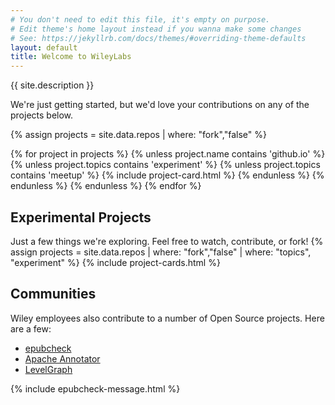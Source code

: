 ```yaml
---
# You don't need to edit this file, it's empty on purpose.
# Edit theme's home layout instead if you wanna make some changes
# See: https://jekyllrb.com/docs/themes/#overriding-theme-defaults
layout: default
title: Welcome to WileyLabs
---
```


{{ site.description }}

We're just getting started, but we'd love your contributions on any of the
projects below.

{% assign projects = site.data.repos | where: "fork","false" %}
<div class="ui cards">
{% for project in projects %}
  {% unless project.name contains 'github.io' %}
    {% unless project.topics contains 'experiment' %}
      {% unless project.topics contains 'meetup' %}
        {% include project-card.html %}
      {% endunless %}
    {% endunless %}
  {% endunless %}
{% endfor %}
</div>

## Experimental Projects

Just a few things we're exploring. Feel free to watch, contribute, or fork!
{% assign projects = site.data.repos | where: "fork","false" | where: "topics", "experiment" %}
{% include project-cards.html %}

## Communities

Wiley employees also contribute to a number of Open Source projects. Here are a few:

* [epubcheck](https://github.com/IDPF/epubcheck#readme)
* [Apache Annotator](http://annotator.apache.org/)
* [LevelGraph](http://levelgraph.io/)

{% include epubcheck-message.html %}
